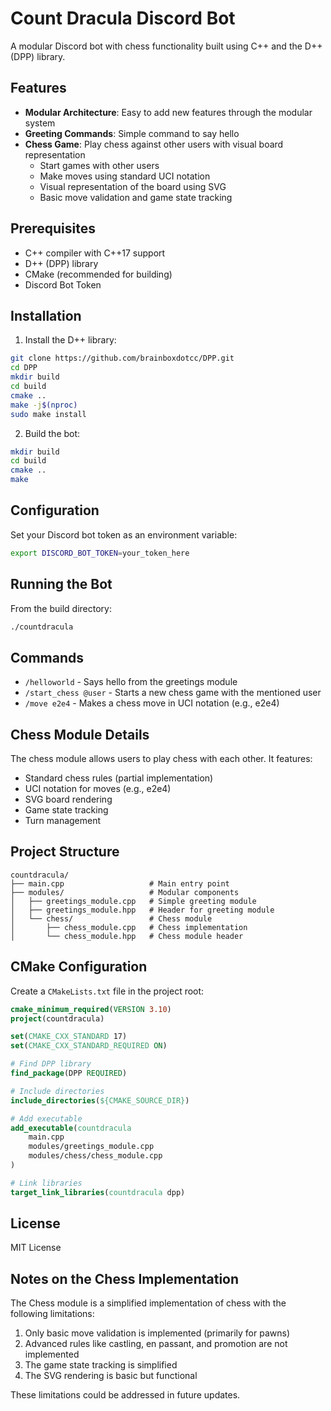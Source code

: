 # Count Dracula Discord Bot

A modular Discord bot with chess functionality built using C++ and the D++ (DPP) library.

## Features

- **Modular Architecture**: Easy to add new features through the modular system
- **Greeting Commands**: Simple command to say hello
- **Chess Game**: Play chess against other users with visual board representation
  - Start games with other users
  - Make moves using standard UCI notation
  - Visual representation of the board using SVG
  - Basic move validation and game state tracking

## Prerequisites

- C++ compiler with C++17 support
- D++ (DPP) library
- CMake (recommended for building)
- Discord Bot Token

## Installation

1. Install the D++ library:

```bash
git clone https://github.com/brainboxdotcc/DPP.git
cd DPP
mkdir build
cd build
cmake ..
make -j$(nproc)
sudo make install
```

2. Build the bot:

```bash
mkdir build
cd build
cmake ..
make
```

## Configuration

Set your Discord bot token as an environment variable:

```bash
export DISCORD_BOT_TOKEN=your_token_here
```

## Running the Bot

From the build directory:

```bash
./countdracula
```

## Commands

- `/helloworld` - Says hello from the greetings module
- `/start_chess @user` - Starts a new chess game with the mentioned user
- `/move e2e4` - Makes a chess move in UCI notation (e.g., e2e4)

## Chess Module Details

The chess module allows users to play chess with each other. It features:

- Standard chess rules (partial implementation)
- UCI notation for moves (e.g., e2e4)
- SVG board rendering
- Game state tracking
- Turn management

## Project Structure

```
countdracula/
├── main.cpp                   # Main entry point
├── modules/                   # Modular components
│   ├── greetings_module.cpp   # Simple greeting module
│   ├── greetings_module.hpp   # Header for greeting module
│   └── chess/                 # Chess module
│       ├── chess_module.cpp   # Chess implementation
│       └── chess_module.hpp   # Chess module header
```

## CMake Configuration

Create a `CMakeLists.txt` file in the project root:

```cmake
cmake_minimum_required(VERSION 3.10)
project(countdracula)

set(CMAKE_CXX_STANDARD 17)
set(CMAKE_CXX_STANDARD_REQUIRED ON)

# Find DPP library
find_package(DPP REQUIRED)

# Include directories
include_directories(${CMAKE_SOURCE_DIR})

# Add executable
add_executable(countdracula
    main.cpp
    modules/greetings_module.cpp
    modules/chess/chess_module.cpp
)

# Link libraries
target_link_libraries(countdracula dpp)
```

## License

MIT License

## Notes on the Chess Implementation

The Chess module is a simplified implementation of chess with the following limitations:

1. Only basic move validation is implemented (primarily for pawns)
2. Advanced rules like castling, en passant, and promotion are not implemented
3. The game state tracking is simplified
4. The SVG rendering is basic but functional

These limitations could be addressed in future updates.
